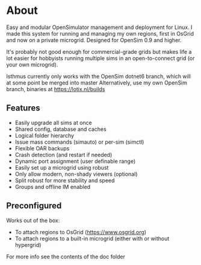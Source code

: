 # About
Easy and modular OpenSimulator management and deployment for Linux. I made this system for running and managing my own regions, first in OsGrid and now on a private microgrid. Designed for OpenSim 0.9 and higher.

It's probably not good enough for commercial-grade grids but makes life a lot easier for hobbyists running multiple sims in an open-to-connect grid (or your own microgrid).

Isthmus currently only works with the OpenSim dotnet6 branch, which will at some point be merged into master
Alternatively, use my own OpenSim branch, binaries at https://lotix.nl/builds

## Features
  * Easily upgrade all sims at once
  * Shared config, database and caches
  * Logical folder hierarchy
  * Issue mass commands (simauto) or per-sim (simctl)
  * Flexible OAR backups
  * Crash detection (and restart if needed)
  * Dynamic port assignment (user definable range)
  * Easily set up a microgrid using robust
  * Only allow modern, non-shady viewers (optional)
  * Split robust for more stability and speed
  * Groups and offline IM enabled
  
## Preconfigured
Works out of the box:

  * To attach regions to OsGrid (https://www.osgrid.org)
  * To attach regions to a built-in microgrid (either with or without hypergrid)

For more info see the contents of the doc folder

